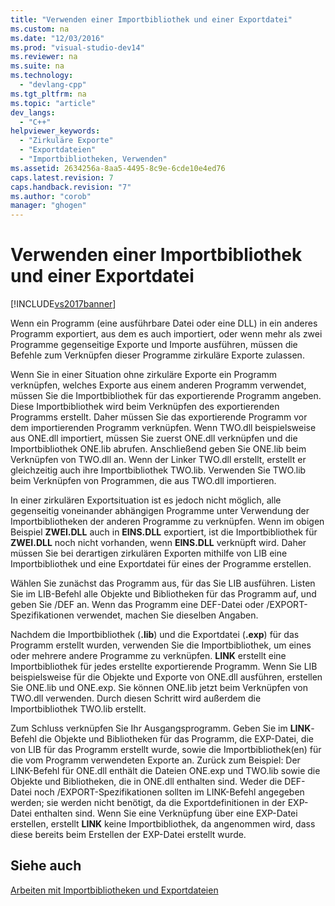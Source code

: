 ```yaml
---
title: "Verwenden einer Importbibliothek und einer Exportdatei"
ms.custom: na
ms.date: "12/03/2016"
ms.prod: "visual-studio-dev14"
ms.reviewer: na
ms.suite: na
ms.technology: 
  - "devlang-cpp"
ms.tgt_pltfrm: na
ms.topic: "article"
dev_langs: 
  - "C++"
helpviewer_keywords: 
  - "Zirkuläre Exporte"
  - "Exportdateien"
  - "Importbibliotheken, Verwenden"
ms.assetid: 2634256a-8aa5-4495-8c9e-6cde10e4ed76
caps.latest.revision: 7
caps.handback.revision: "7"
ms.author: "corob"
manager: "ghogen"
---
```

# Verwenden einer Importbibliothek und einer Exportdatei
[!INCLUDE[vs2017banner](../../assembler/inline/includes/vs2017banner.md)]

Wenn ein Programm \(eine ausführbare Datei oder eine DLL\) in ein anderes Programm exportiert, aus dem es auch importiert, oder wenn mehr als zwei Programme gegenseitige Exporte und Importe ausführen, müssen die Befehle zum Verknüpfen dieser Programme zirkuläre Exporte zulassen.  
  
 Wenn Sie in einer Situation ohne zirkuläre Exporte ein Programm verknüpfen, welches Exporte aus einem anderen Programm verwendet, müssen Sie die Importbibliothek für das exportierende Programm angeben.  Diese Importbibliothek wird beim Verknüpfen des exportierenden Programms erstellt.  Daher müssen Sie das exportierende Programm vor dem importierenden Programm verknüpfen.  Wenn TWO.dll beispielsweise aus ONE.dll importiert, müssen Sie zuerst ONE.dll verknüpfen und die Importbibliothek ONE.lib abrufen.  Anschließend geben Sie ONE.lib beim Verknüpfen von TWO.dll an.  Wenn der Linker TWO.dll erstellt, erstellt er gleichzeitig auch ihre Importbibliothek TWO.lib.  Verwenden Sie TWO.lib beim Verknüpfen von Programmen, die aus TWO.dll importieren.  
  
 In einer zirkulären Exportsituation ist es jedoch nicht möglich, alle gegenseitig voneinander abhängigen Programme unter Verwendung der Importbibliotheken der anderen Programme zu verknüpfen.  Wenn im obigen Beispiel **ZWEI.DLL** auch in **EINS.DLL** exportiert, ist die Importbibliothek für **ZWEI.DLL** noch nicht vorhanden, wenn **EINS.DLL** verknüpft wird.  Daher müssen Sie bei derartigen zirkulären Exporten mithilfe von LIB eine Importbibliothek und eine Exportdatei für eines der Programme erstellen.  
  
 Wählen Sie zunächst das Programm aus, für das Sie LIB ausführen.  Listen Sie im LIB\-Befehl alle Objekte und Bibliotheken für das Programm auf, und geben Sie \/DEF an.  Wenn das Programm eine DEF\-Datei oder \/EXPORT\-Spezifikationen verwendet, machen Sie dieselben Angaben.  
  
 Nachdem die Importbibliothek \(**.lib**\) und die Exportdatei \(**.exp**\) für das Programm erstellt wurden, verwenden Sie die Importbibliothek, um eines oder mehrere andere Programme zu verknüpfen.  **LINK** erstellt eine Importbibliothek für jedes erstellte exportierende Programm.  Wenn Sie LIB beispielsweise für die Objekte und Exporte von ONE.dll ausführen, erstellen Sie ONE.lib und ONE.exp.  Sie können ONE.lib jetzt beim Verknüpfen von TWO.dll verwenden. Durch diesen Schritt wird außerdem die Importbibliothek TWO.lib erstellt.  
  
 Zum Schluss verknüpfen Sie Ihr Ausgangsprogramm.  Geben Sie im **LINK**\-Befehl die Objekte und Bibliotheken für das Programm, die EXP\-Datei, die von LIB für das Programm erstellt wurde, sowie die Importbibliothek\(en\) für die vom Programm verwendeten Exporte an.  Zurück zum Beispiel: Der LINK\-Befehl für ONE.dll enthält die Dateien ONE.exp und TWO.lib sowie die Objekte und Bibliotheken, die in ONE.dll enthalten sind.  Weder die DEF\-Datei noch \/EXPORT\-Spezifikationen sollten im LINK\-Befehl angegeben werden; sie werden nicht benötigt, da die Exportdefinitionen in der EXP\-Datei enthalten sind.  Wenn Sie eine Verknüpfung über eine EXP\-Datei erstellen, erstellt **LINK** keine Importbibliothek, da angenommen wird, dass diese bereits beim Erstellen der EXP\-Datei erstellt wurde.  
  
## Siehe auch  
 [Arbeiten mit Importbibliotheken und Exportdateien](../../build/reference/working-with-import-libraries-and-export-files.md)